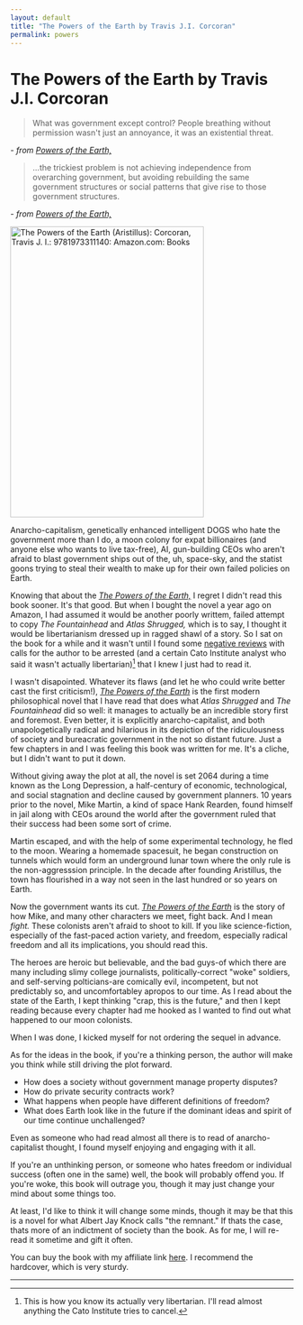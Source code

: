```yaml
---
layout: default
title: "The Powers of the Earth by Travis J.I. Corcoran"
permalink: powers
---
```


# The Powers of the Earth by Travis J.I. Corcoran

> What was government except control? People breathing without permission wasn't just an annoyance, it was an existential threat.

<cite>- from *[Powers of the Earth,](https://www.amazon.com/Powers-Earth-Aristillus-Book-ebook/dp/B005JPPMS6)*</cite>

>...the trickiest problem is not achieving independence from overarching government, but avoiding rebuilding the same government structures or social patterns that give rise to those government structures.

<cite>- from *[Powers of the Earth,](https://www.amazon.com/Powers-Earth-Aristillus-Book-ebook/dp/B005JPPMS6)*</cite>

<img src="https://images-na.ssl-images-amazon.com/images/I/713XkUKXl8S.jpg" alt="The Powers of the Earth (Aristillus): Corcoran, Travis J. I.:  9781973311140: Amazon.com: Books" jsname="HiaYvf" jsaction="load:XAeZkd;" class="n3VNCb" data-noaft="1" style="width: 344.126px; height: 516px; margin: 0px;">

Anarcho-capitalism, genetically enhanced intelligent DOGS who hate the government more than I do, a moon colony for expat billionaires (and anyone else who wants to live tax-free), AI, gun-building CEOs who aren't afraid to blast government ships out of the, uh, space-sky, and the statist goons trying to steal their wealth to make up for their own failed policies on Earth.

Knowing that about the *[The Powers of the Earth,](https://www.amazon.com/Powers-Earth-Aristillus-Book-ebook/dp/B005JPPMS6)* I regret I didn't read this book sooner. It's that good. But when I bought the novel a year ago on Amazon, I had assumed it would be another poorly writtem, failed attempt to copy *The Fountainhead* and *Atlas Shrugged,* which is to say, 
I thought it would be libertarianism dressed up in ragged shawl of a story. So I sat on the book for a while and it wasn't until I found some [negative reviews](http://morlockpublishing.com/travis-j-i-corcoran/) with calls for the author to be arrested (and 
a certain Cato Institute analyst who said it wasn't actually libertarian)[^1] that I knew I just had to read it.

I wasn't disapointed. Whatever its flaws (and let he who could write better cast the first criticism!), *[The Powers of the Earth](https://www.amazon.com/Powers-Earth-Aristillus-Book-ebook/dp/B005JPPMS6)*
is the first modern philosophical novel that I have read that does what *Atlas Shrugged* and *The Fountainhead* did so well: it manages to actually be an incredible story first and foremost. Even better, it is explicitly anarcho-capitalist, and both unapologetically radical and
hilarious in its depiction of the ridiculousness of society and bureacratic government in the not so distant future. Just a few chapters in and I was feeling this book was written for me. It's a cliche, but I didn't want to put it down. 

Without giving away the plot at all, the novel is set 2064 during a time known as the Long Depression, a half-century of economic, technological, and social stagnation and decline caused by government planners. 10 years prior to the novel, Mike Martin, a kind of space Hank Rearden, found himself in jail along with CEOs around the world after the government ruled that their success had been some sort of crime.

Martin escaped, and with the help of some experimental technology, he fled to the moon. Wearing a homemade spacesuit, he began construction on tunnels which would form an underground lunar town where the only rule is the non-aggresssion principle. In the decade after founding Aristillus, the town has flourished in a way not seen in the last hundred or so years on Earth.

Now the government wants its cut. *[The Powers of the Earth](https://www.amazon.com/Powers-Earth-Aristillus-Book-ebook/dp/B005JPPMS6)* is the story of how Mike, and many other characters we meet, fight back. And I mean *fight.* These colonists aren't afraid to shoot to kill. If you like science-fiction, especially of the fast-paced action variety, and freedom, especially radical freedom and all its implications, you should read this.

The heroes are heroic but believable, and the bad guys-of which there are many including slimy college journalists, politically-correct "woke" soldiers, and self-serving polticians-are comically evil, incompetent, but not predictably so, and uncomfortabley apropos to our time. As I read about the state of the Earth, I kept thinking "crap, this is the future," and then I kept reading because every chapter had me hooked as I wanted to find out what happened to our moon colonists. 

When I was done, I kicked myself for not ordering the sequel in advance.

As for the ideas in the book, if you're a thinking person, the author will make you think while still driving the plot forward. 

- How does a society without government manage property disputes? 
- How do private security contracts work?
-  What happens when people have different definitions of freedom? 
-  What does Earth look like in the future if the dominant ideas and spirit of our time continue unchallenged? 

Even as someone who had read almost all there is to read of anarcho-capitalist thought, I
found myself enjoying and engaging with it all.

If you're an unthinking person, or someone who hates freedom or individual success (often one in the same) well, the book will probably offend you. If you're woke, this book will outrage you,
though it may just change your mind about some things too. 

At least, I'd like to think it will change some minds, though it may be that this is a novel for what Albert Jay Knock calls "the remnant." If thats the case, thats more of an indictment of society than the book. As for me, I will
re-read it sometime and gift it often.

You can buy the book with my affiliate link [here](https://www.amazon.com/Powers-Earth-Aristillus-Book-ebook/dp/B005JPPMS6). I recommend the hardcover, which is very sturdy.

---

[^1]: This is how you know its actually very libertarian. I'll read almost anything the Cato Institute tries to cancel.



